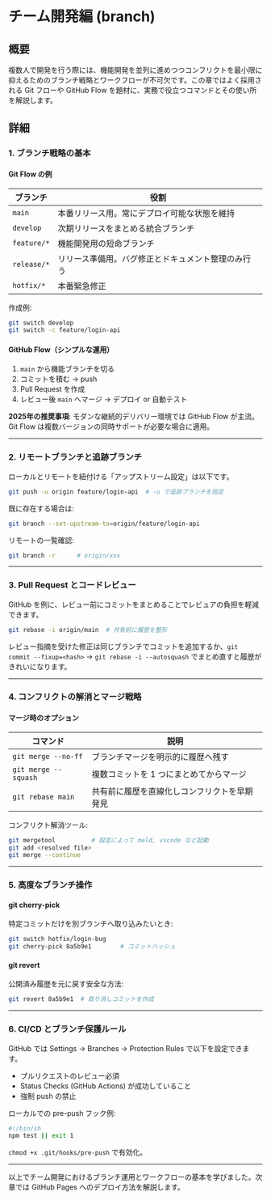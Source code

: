 # チーム開発編 (branch)

## 概要

複数人で開発を行う際には、機能開発を並列に進めつつコンフリクトを最小限に抑えるためのブランチ戦略とワークフローが不可欠です。この章ではよく採用される Git フローや GitHub Flow を題材に、実務で役立つコマンドとその使い所を解説します。

## 詳細

### 1. ブランチ戦略の基本

#### Git Flow の例

| ブランチ | 役割 |
| -------- | ---- |
| `main`   | 本番リリース用。常にデプロイ可能な状態を維持 |
| `develop`| 次期リリースをまとめる統合ブランチ |
| `feature/*` | 機能開発用の短命ブランチ |
| `release/*` | リリース準備用。バグ修正とドキュメント整理のみ行う |
| `hotfix/*`  | 本番緊急修正 |

作成例:

```bash
git switch develop
git switch -c feature/login-api
```

#### GitHub Flow（シンプルな運用）

1. `main` から機能ブランチを切る
2. コミットを積む → push
3. Pull Request を作成
4. レビュー後 `main` へマージ → デプロイ or 自動テスト

**2025年の推奨事項**: モダンな継続的デリバリー環境では GitHub Flow が主流。Git Flow は複数バージョンの同時サポートが必要な場合に適用。

---

### 2. リモートブランチと追跡ブランチ

ローカルとリモートを紐付ける「アップストリーム設定」は以下です。

```bash
git push -u origin feature/login-api  # -u で追跡ブランチを設定
```

既に存在する場合は:

```bash
git branch --set-upstream-to=origin/feature/login-api
```

リモートの一覧確認:

```bash
git branch -r      # origin/xxx
```

---

### 3. Pull Request とコードレビュー

GitHub を例に、レビュー前にコミットをまとめることでレビュアの負担を軽減できます。

```bash
git rebase -i origin/main  # 共有前に履歴を整形
```

レビュー指摘を受けた修正は同じブランチでコミットを追加するか、`git commit --fixup=<hash>` → `git rebase -i --autosquash` でまとめ直すと履歴がきれいになります。

---

### 4. コンフリクトの解消とマージ戦略

#### マージ時のオプション

| コマンド | 説明 |
| -------- | ---- |
| `git merge --no-ff` | ブランチマージを明示的に履歴へ残す |
| `git merge --squash` | 複数コミットを 1 つにまとめてからマージ |
| `git rebase main` | 共有前に履歴を直線化しコンフリクトを早期発見 |

コンフリクト解消ツール:

```bash
git mergetool          # 設定によって meld, vscode など起動
git add <resolved file>
git merge --continue
```

---

### 5. 高度なブランチ操作

#### git cherry-pick

特定コミットだけを別ブランチへ取り込みたいとき:

```bash
git switch hotfix/login-bug
git cherry-pick 8a5b9e1        # コミットハッシュ
```

#### git revert

公開済み履歴を元に戻す安全な方法:

```bash
git revert 8a5b9e1  # 取り消しコミットを作成
```

---

### 6. CI/CD とブランチ保護ルール

GitHub では Settings → Branches → Protection Rules で以下を設定できます。

- プルリクエストのレビュー必須
- Status Checks (GitHub Actions) が成功していること
- 強制 push の禁止

ローカルでの pre-push フック例:

```bash
#!/bin/sh
npm test || exit 1
```

`chmod +x .git/hooks/pre-push` で有効化。

---

以上でチーム開発におけるブランチ運用とワークフローの基本を学びました。次章では GitHub Pages へのデプロイ方法を解説します。
